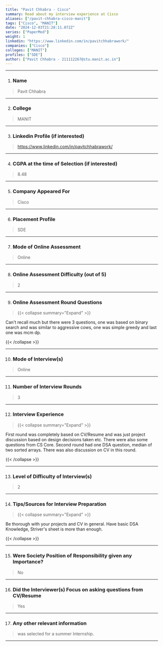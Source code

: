```yaml
---
title: "Pavit Chhabra - Cisco"
summary: Read about my interview experience at Cisco
aliases: ["/pavit-chhabra-cisco-manit"]
tags: ["Cisco", "MANIT"]
date: "2024-12-03T21:28:11.072Z"
series: ["PaperMod"]
weight: 1
linkedin: "https://www.linkedin.com/in/pavitchhabrawork/"
companies: ["Cisco"]
colleges: ["MANIT"]
profiles: ["SDE"]
author: ["Pavit Chhabra - 211112267@stu.manit.ac.in"]
---
```

---
1. ### Name

> Pavit Chhabra

---

2. ### College

> MANIT

---

3. ### Linkedin Profile (if interested)

> https://www.linkedin.com/in/pavitchhabrawork/

---

4. ### CGPA at the time of Selection (if interested) 

> 8.48

---

5. ### Company Appeared For

> Cisco

---

6. ### Placement Profile

> SDE

---

7. ### Mode of Online Assessment

> Online

---

8. ### Online Assessment Difficulty (out of 5)

> 2

---

9. ### Online Assessment Round Questions

> {{< collapse summary="Expand" >}}

Can't recall much but there were 3 questions, one was based on binary search and was similar to aggressive cows, one was simple greedy and last one was mcm dp.

{{< /collapse >}}

---

10. ### Mode of Interview(s)

> Online

---

11. ### Number of Interview Rounds

> 3

---

12. ### Interview Experience

> {{< collapse summary="Expand" >}}

First round was completely based on CV/Resume and was just project discussion based on design decisions taken etc. There were also some questions from CS Core.
Second round had one DSA question, median of two sorted arrays. There was also discussion on CV in this round.

{{< /collapse >}}

---

13. ### Level of Difficulty of Interview(s)

> 2

---

14. ### Tips/Sources for Interview Preparation

> {{< collapse summary="Expand" >}}

Be thorough with your projects and CV in general.
Have basic DSA Knowledge, Striver's sheet is more than enough.

{{< /collapse >}}

---

15. ### Were Society Position of Responsibility given any Importance?

> No

---

16. ### Did the Interviewer(s) Focus on asking questions from CV/Resume

> Yes

---

17. ### Any other relevant information

> was selected for a summer Internship.

---

